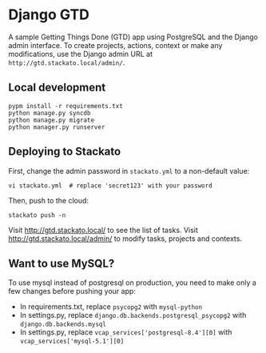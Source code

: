# Django GTD

A sample Getting Things Done (GTD) app using PostgreSQL and the Django admin
interface. To create projects, actions, context or make any modifications, use
the Django admin URL at ``http://gtd.stackato.local/admin/``.

## Local development

    pypm install -r requirements.txt
    python manage.py syncdb
    python manage.py migrate
    python manager.py runserver

## Deploying to Stackato

First, change the admin password in ``stackato.yml`` to a non-default value:

    vi stackato.yml  # replace 'secret123' with your password
    
Then, push to the cloud:

    stackato push -n
    
Visit http://gtd.stackato.local/ to see the list of tasks. Visit http://gtd.stackato.local/admin/ to modify tasks, projects and contexts.
 
## Want to use MySQL?

To use mysql instead of postgresql on production, you need to make only a few
changes before pushing your app:

  * In requirements.txt, replace `psycopg2` with `mysql-python`
  * In settings.py, replace `django.db.backends.postgresql_psycopg2` with
    `django.db.backends.mysql`
  * In settings.py, replace `vcap_services['postgresql-8.4'][0]` with
    `vcap_services['mysql-5.1'][0]`
